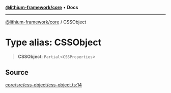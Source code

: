 [**@lithium-framework/core**](../README.md) • **Docs**

***

[@lithium-framework/core](../README.md) / CSSObject

# Type alias: CSSObject

> **CSSObject**: `Partial`\<`CSSProperties`\>

## Source

[core/src/css-object/css-object.ts:14](https://github.com/lithium-framework/core/blob/898b97575247d7f7aba321103f29e7e30cdcbc67/src/css-object/css-object.ts#L14)
